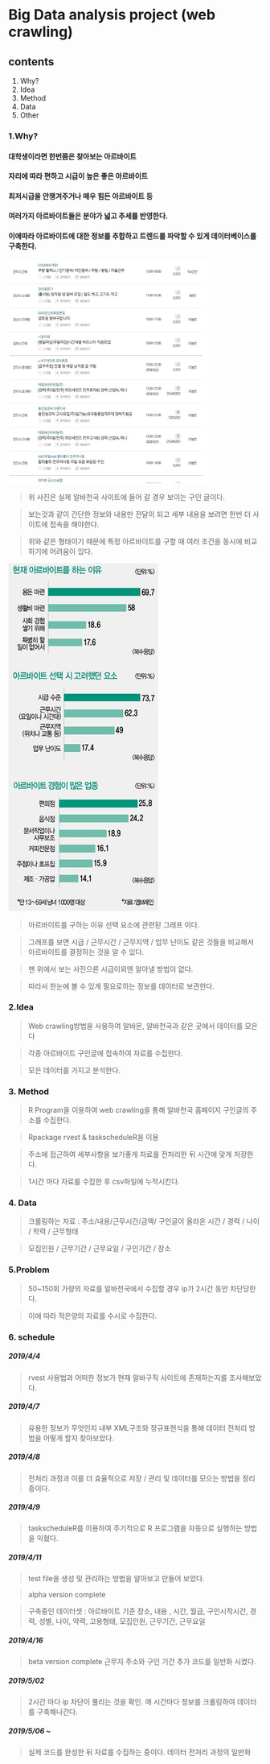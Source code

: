 Big Data analysis project (web crawling)
=============

contents
-------------

1. Why?
2. Idea
3. Method
4. Data
5. Other

### 1.Why?

#### 대학생이라면 한번쯤은 찾아보는 아르바이트

#### 자리에 따라 편하고 시급이 높은 좋은 아르바이트

#### 최저시급을 안챙겨주거나 매우 힘든 아르바이트 등

#### 여러가지 아르바이트들은 분야가 넓고 추세를 반영한다.

#### 이에따라 아르바이트에 대한 정보를 추합하고 트렌드를 파악할 수 있게 데이터베이스를 구축한다.


![Alt text](./image/sample.JPG)

>위 사진은 실제 알바천국 사이트에 들어 갈 경우 보이는 구인 글이다.

>보는것과 같이 간단한 정보와 내용만 전달이 되고 세부 내용을 보려면 한번 더 사이트에 접속을 해야한다.

>위와 같은 형태이기 때문에 특정 아르바이트를 구할 때 여러 조건을 동시에 비교하기에 어려움이 있다.

![Alt text](./image/sample1.JPG)

>아르바이트를 구하는 이유 선택 요소에 관련된 그래프 이다.

>그래프를 보면 시급 / 근무시간 / 근무지역 / 업무 난이도 같은 것들을 비교해서 아르바이트를 결정하는 것을 알 수 있다.

>맨 위에서 보는 사진으론 시급이외엔 알아낼 방법이 없다.

>따라서 한눈에 볼 수 있게 필요로하는 정보를 데이터로 보관한다.

### 2.Idea

>Web crawling방법을 사용하여
>알바몬, 알바천국과 같은 곳에서 데이터를 모은다

>각종 아르바이트 구인글에 접속하여 자료를 수집한다.

>모은 데이터를 가지고 분석한다.

### 3. Method

>R Program을 이용하여 web crawling을 통해 알바천국 홈페이지 구인글의 주소를 수집한다.

>Rpackage rvest & taskscheduleR을 이용

>주소에 접근하여 세부사항을 보기좋게 자료를 전처리한 뒤 시간에 맞게 저장한다.

>1시간 마다 자료를 수집한 후 csv파일에 누적시킨다.


### 4. Data

>크롤링하는 자료 : 주소/내용/근무시간/금액/ 구인글이 올라온 시간 / 경력 / 나이 / 학력 / 근무형태

>모집인원 / 근무기간 / 근무요일 / 구인기간 / 장소


### 5.Problem

>50~150회 가량의 자료를 알바천국에서 수집할 경우 ip가 2시간 동안 차단당한다.

>이에 따라 적은양의 자료를 수시로 수집한다.



### 6. schedule


##### 2019/4/4

>rvest 사용법과 어떠한 정보가 현재 알바구직 사이트에 존재하는지를 조사해보았다.

##### 2019/4/7

>유용한 정보가 무엇인지 내부 XML구조와 정규표현식을 통해 데이터 전처리 방법을 어떻게 할지 찾아보았다.

##### 2019/4/8
>전처리 과정과 이를 더 효율적으로 저장 / 관리 및 데이터를 모으는 방법을 정리 중이다.

##### 2019/4/9

>taskscheduleR를 이용하여 주기적으로 R 프로그램을 자동으로 실행하는 방법을 익혔다.

##### 2019/4/11

>test file을 생성 및 관리하는 방법을 알아보고 만들어 보았다.

>alpha version complete

>구축중인 데이터셋 : 아르바이트 기준
>장소, 내용 , 시간, 월급, 구인시작시간, 경력, 성별, 나이, 약력, 고용형태, 모집인원, 근무기간, 근무요일

##### 2019/4/16

>beta version complete
>근무지 주소와 구인 기간 추가 
>코드를 일반화 시켰다.

##### 2019/5/02

>2시간 마다 ip 차단이 풀리는 것을 확인.
>매 시간마다 정보를 크롤링하여 데이터를 구축해나간다.

##### 2019/5/06 ~

>실제 코드를 완성한 뒤 자료를 수집하는 중이다.
>데이터 전처리 과정의 일반화 
